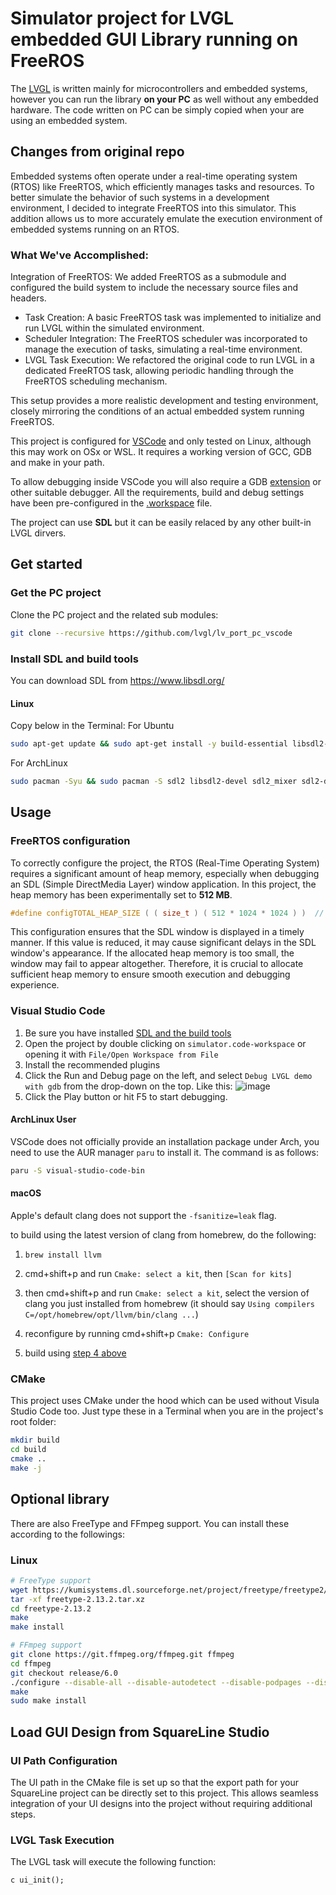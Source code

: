 # Simulator project for LVGL embedded GUI Library running on FreeROS

The [LVGL](https://github.com/lvgl/lvgl) is written mainly for microcontrollers and embedded systems, however you can run the library **on your PC** as well without any embedded hardware. The code written on PC can be simply copied when your are using an embedded system.

## Changes from original repo
Embedded systems often operate under a real-time operating system (RTOS) like FreeRTOS, which efficiently manages tasks and resources. To better simulate the behavior of such systems in a development environment, I decided to integrate FreeRTOS into this simulator. This addition allows us to more accurately emulate the execution environment of embedded systems running on an RTOS.

### What We've Accomplished:
Integration of FreeRTOS: We added FreeRTOS as a submodule and configured the build system to include the necessary source files and headers.

- Task Creation: A basic FreeRTOS task was implemented to initialize and run LVGL within the simulated environment.
- Scheduler Integration: The FreeRTOS scheduler was incorporated to manage the execution of tasks, simulating a real-time environment.
- LVGL Task Execution: We refactored the original code to run LVGL in a dedicated FreeRTOS task, allowing periodic handling through the FreeRTOS scheduling mechanism.

This setup provides a more realistic development and testing environment, closely mirroring the conditions of an actual embedded system running FreeRTOS.

This project is configured for [VSCode](https://code.visualstudio.com) and only tested on Linux, although this may work on OSx or WSL. It requires a working version of GCC, GDB and make in your path.

To allow debugging inside VSCode you will also require a GDB [extension](https://marketplace.visualstudio.com/items?itemName=webfreak.debug) or other suitable debugger. All the requirements, build and debug settings have been pre-configured in the [.workspace](simulator.code-workspace) file.

The project can use **SDL** but it can be easily relaced by any other built-in LVGL dirvers.

## Get started

### Get the PC project

Clone the PC project and the related sub modules:

```bash
git clone --recursive https://github.com/lvgl/lv_port_pc_vscode
```

### Install SDL and build tools

You can download SDL from https://www.libsdl.org/

#### Linux

Copy below in the Terminal:
For Ubuntu

```bash
sudo apt-get update && sudo apt-get install -y build-essential libsdl2-dev cmake
```

For ArchLinux

```bash
sudo pacman -Syu && sudo pacman -S sdl2 libsdl2-devel sdl2_mixer sdl2-devel base-devel gcc make
```

## Usage

### FreeRTOS configuration
To correctly configure the project, the RTOS (Real-Time Operating System) requires a significant amount of heap memory, especially when debugging an SDL (Simple DirectMedia Layer) window application. In this project, the heap memory has been experimentally set to **512 MB**.

```c
#define configTOTAL_HEAP_SIZE ( ( size_t ) ( 512 * 1024 * 1024 ) )  // 512 MB Heap
```
This configuration ensures that the SDL window is displayed in a timely manner. If this value is reduced, it may cause significant delays in the SDL window's appearance. If the allocated heap memory is too small, the window may fail to appear altogether.
Therefore, it is crucial to allocate sufficient heap memory to ensure smooth execution and debugging experience.

### Visual Studio Code

1. Be sure you have installed [SDL and the build tools](#install-sdl-and-build-tools)
2. Open the project by double clicking on `simulator.code-workspace` or opening it with `File/Open Workspace from File`
3. Install the recommended plugins
4. Click the Run and Debug page on the left, and select `Debug LVGL demo with gdb` from the drop-down on the top. Like this:
![image](https://github.com/lvgl/lv_port_pc_vscode/assets/7599318/f527b235-5718-4949-b5f0-bd807b3a64ba)
5. Click the Play button or hit F5 to start debugging.

#### ArchLinux User

VSCode does not officially provide an installation package under Arch, you need to use the AUR manager `paru` to install it.
The command is as follows:

```bash
paru -S visual-studio-code-bin
```

#### macOS

Apple's default clang does not support the `-fsanitize=leak` flag.

to build using the latest version of clang from homebrew, do the following:

1. `brew install llvm`

2. cmd+shift+p and run `Cmake: select a kit`, then `[Scan for kits]`

3. then cmd+shift+p and run `Cmake: select a kit`, select the version of clang you just installed from homebrew (it should say `Using compilers C=/opt/homebrew/opt/llvm/bin/clang ...`)

4. reconfigure by running cmd+shift+p `Cmake: Configure`

5. build using [step 4 above](#visual-studio-code)

### CMake

This project uses CMake under the hood which can be used without Visula Studio Code too. Just type these in a Terminal when you are in the project's root folder:

```bash
mkdir build
cd build
cmake ..
make -j
```

## Optional library

There are also FreeType and FFmpeg support. You can install these according to the followings:

### Linux

```bash
# FreeType support
wget https://kumisystems.dl.sourceforge.net/project/freetype/freetype2/2.13.2/freetype-2.13.2.tar.xz
tar -xf freetype-2.13.2.tar.xz
cd freetype-2.13.2
make
make install
```

```bash
# FFmpeg support
git clone https://git.ffmpeg.org/ffmpeg.git ffmpeg
cd ffmpeg
git checkout release/6.0
./configure --disable-all --disable-autodetect --disable-podpages --disable-asm --enable-avcodec --enable-avformat --enable-decoders --enable-encoders --enable-demuxers --enable-parsers --enable-protocol='file' --enable-swscale --enable-zlib
make
sudo make install
```

## Load GUI Design from SquareLine Studio

### UI Path Configuration

The UI path in the CMake file is set up so that the export path for your SquareLine project can be directly set to this project. This allows seamless integration of your UI designs into the project without requiring additional steps.

### LVGL Task Execution

The LVGL task will execute the following function:

```c ui_init(); ```
